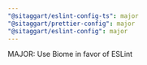 ```yaml
---
"@sitaggart/eslint-config-ts": major
"@sitaggart/prettier-config": major
"@sitaggart/eslint-config": major
---
```


MAJOR: Use Biome in favor of ESLint

